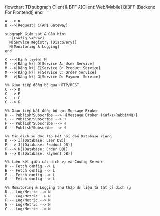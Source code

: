 flowchart TD
    subgraph Client & BFF
      A[Client: Web/Mobile] 
      B[BFF (Backend For Frontend)]
    end

    A --> B
    B -->|Request| C(API Gateway)

    subgraph Giám sát & Cấu hình
      L[Config Server]
      M[Service Registry (Discovery)]
      N[Monitoring & Logging]
    end

    C -->|Định tuyến| M
    M -->|Đăng ký| D[Service A: User Service]
    M -->|Đăng ký| E[Service B: Product Service]
    M -->|Đăng ký| F[Service C: Order Service]
    M -->|Đăng ký| G[Service D: Payment Service]

    %% Giao tiếp đồng bộ qua HTTP/REST
    C --> D
    C --> E
    C --> F
    C --> G

    %% Giao tiếp bất đồng bộ qua Message Broker
    D -- Publish/Subscribe --> H[Message Broker (Kafka/RabbitMQ)]
    E -- Publish/Subscribe --> H
    F -- Publish/Subscribe --> H
    G -- Publish/Subscribe --> H

    %% Các dịch vụ độc lập kết nối đến Database riêng
    D --> I[(Database: User DB)]
    E --> J[(Database: Product DB)]
    F --> K[(Database: Order DB)]
    G --> O[(Database: Payment DB)]

    %% Liên kết giữa các dịch vụ và Config Server
    D -- Fetch config --> L
    E -- Fetch config --> L
    F -- Fetch config --> L
    G -- Fetch config --> L

    %% Monitoring & Logging thu thập dữ liệu từ tất cả dịch vụ
    D -- Log/Metric --> N
    E -- Log/Metric --> N
    F -- Log/Metric --> N
    G -- Log/Metric --> N
    C -- Log/Metric --> N
